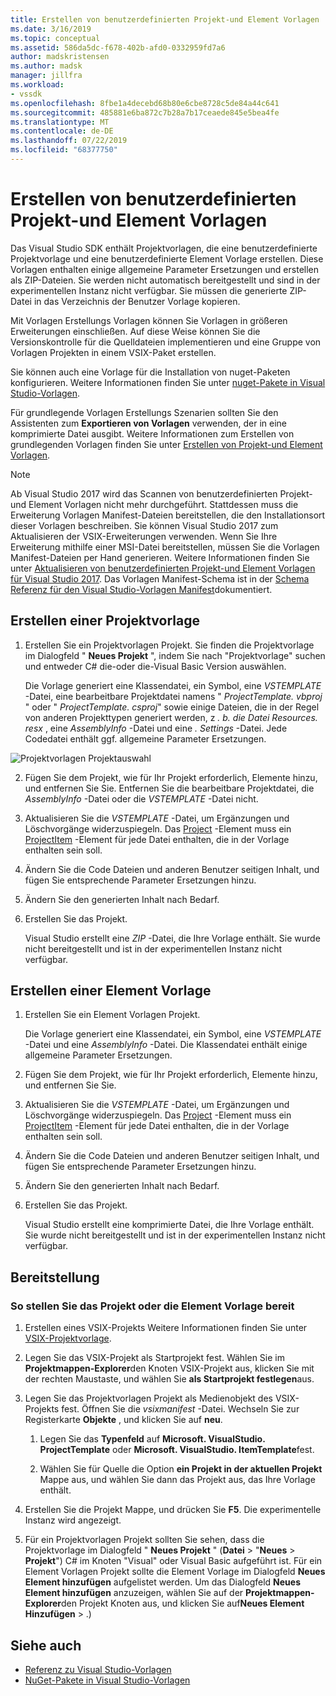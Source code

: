 ```yaml
---
title: Erstellen von benutzerdefinierten Projekt-und Element Vorlagen | Microsoft-Dokumentation
ms.date: 3/16/2019
ms.topic: conceptual
ms.assetid: 586da5dc-f678-402b-afd0-0332959fd7a6
author: madskristensen
ms.author: madsk
manager: jillfra
ms.workload:
- vssdk
ms.openlocfilehash: 8fbe1a4decebd68b80e6cbe8728c5de84a44c641
ms.sourcegitcommit: 485881e6ba872c7b28a7b17ceaede845e5bea4fe
ms.translationtype: MT
ms.contentlocale: de-DE
ms.lasthandoff: 07/22/2019
ms.locfileid: "68377750"
---
```

# <a name="create-custom-project-and-item-templates"></a>Erstellen von benutzerdefinierten Projekt-und Element Vorlagen

Das Visual Studio SDK enthält Projektvorlagen, die eine benutzerdefinierte Projektvorlage und eine benutzerdefinierte Element Vorlage erstellen. Diese Vorlagen enthalten einige allgemeine Parameter Ersetzungen und erstellen als ZIP-Dateien. Sie werden nicht automatisch bereitgestellt und sind in der experimentellen Instanz nicht verfügbar. Sie müssen die generierte ZIP-Datei in das Verzeichnis der Benutzer Vorlage kopieren.

Mit Vorlagen Erstellungs Vorlagen können Sie Vorlagen in größeren Erweiterungen einschließen. Auf diese Weise können Sie die Versionskontrolle für die Quelldateien implementieren und eine Gruppe von Vorlagen Projekten in einem VSIX-Paket erstellen.

Sie können auch eine Vorlage für die Installation von nuget-Paketen konfigurieren. Weitere Informationen finden Sie unter [nuget-Pakete in Visual Studio-Vorlagen](/nuget/visual-studio-extensibility/visual-studio-templates).

Für grundlegende Vorlagen Erstellungs Szenarien sollten Sie den Assistenten zum **Exportieren von Vorlagen** verwenden, der in eine komprimierte Datei ausgibt. Weitere Informationen zum Erstellen von grundlegenden Vorlagen finden Sie unter [Erstellen von Projekt-und Element Vorlagen](../ide/creating-project-and-item-templates.md).

> [!NOTE]
> Ab Visual Studio 2017 wird das Scannen von benutzerdefinierten Projekt-und Element Vorlagen nicht mehr durchgeführt. Stattdessen muss die Erweiterung Vorlagen Manifest-Dateien bereitstellen, die den Installationsort dieser Vorlagen beschreiben. Sie können Visual Studio 2017 zum Aktualisieren der VSIX-Erweiterungen verwenden. Wenn Sie Ihre Erweiterung mithilfe einer MSI-Datei bereitstellen, müssen Sie die Vorlagen Manifest-Dateien per Hand generieren. Weitere Informationen finden Sie unter [Aktualisieren von benutzerdefinierten Projekt-und Element Vorlagen für Visual Studio 2017](../extensibility/upgrading-custom-project-and-item-templates-for-visual-studio-2017.md). Das Vorlagen Manifest-Schema ist in der [Schema Referenz für den Visual Studio-Vorlagen Manifest](../extensibility/visual-studio-template-manifest-schema-reference.md)dokumentiert.

## <a name="create-a-project-template"></a>Erstellen einer Projektvorlage

1. Erstellen Sie ein Projektvorlagen Projekt. Sie finden die Projektvorlage im Dialogfeld " **Neues Projekt** ", indem Sie nach "Projektvorlage" suchen und entweder C# die-oder die-Visual Basic Version auswählen.

     Die Vorlage generiert eine Klassendatei, ein Symbol, eine *VSTEMPLATE* -Datei, eine bearbeitbare Projektdatei namens " *ProjectTemplate. vbproj* " oder " *ProjectTemplate. csproj*" sowie einige Dateien, die in der Regel von anderen Projekttypen generiert werden, z *. b. die Datei Resources. resx* , eine *AssemblyInfo* -Datei und eine *. Settings* -Datei. Jede Codedatei enthält ggf. allgemeine Parameter Ersetzungen.

![Projektvorlagen Projektauswahl](media/project-template-selection.png)


2. Fügen Sie dem Projekt, wie für Ihr Projekt erforderlich, Elemente hinzu, und entfernen Sie Sie. Entfernen Sie die bearbeitbare Projektdatei, die *AssemblyInfo* -Datei oder die *VSTEMPLATE* -Datei nicht.

3. Aktualisieren Sie die *VSTEMPLATE* -Datei, um Ergänzungen und Löschvorgänge widerzuspiegeln. Das [Project](../extensibility/project-element-visual-studio-templates.md) -Element muss ein [ProjectItem](../extensibility/projectitem-element-visual-studio-item-templates.md) -Element für jede Datei enthalten, die in der Vorlage enthalten sein soll.

4. Ändern Sie die Code Dateien und anderen Benutzer seitigen Inhalt, und fügen Sie entsprechende Parameter Ersetzungen hinzu.

5. Ändern Sie den generierten Inhalt nach Bedarf.

6. Erstellen Sie das Projekt.

     Visual Studio erstellt eine *ZIP* -Datei, die Ihre Vorlage enthält. Sie wurde nicht bereitgestellt und ist in der experimentellen Instanz nicht verfügbar.

## <a name="create-an-item-template"></a>Erstellen einer Element Vorlage

1. Erstellen Sie ein Element Vorlagen Projekt.

     Die Vorlage generiert eine Klassendatei, ein Symbol, eine *VSTEMPLATE* -Datei und eine *AssemblyInfo* -Datei. Die Klassendatei enthält einige allgemeine Parameter Ersetzungen.

2. Fügen Sie dem Projekt, wie für Ihr Projekt erforderlich, Elemente hinzu, und entfernen Sie Sie.

3. Aktualisieren Sie die *VSTEMPLATE* -Datei, um Ergänzungen und Löschvorgänge widerzuspiegeln. Das [Project](../extensibility/project-element-visual-studio-templates.md) -Element muss ein [ProjectItem](../extensibility/projectitem-element-visual-studio-item-templates.md) -Element für jede Datei enthalten, die in der Vorlage enthalten sein soll.

4. Ändern Sie die Code Dateien und anderen Benutzer seitigen Inhalt, und fügen Sie entsprechende Parameter Ersetzungen hinzu.

5. Ändern Sie den generierten Inhalt nach Bedarf.

6. Erstellen Sie das Projekt.

     Visual Studio erstellt eine komprimierte Datei, die Ihre Vorlage enthält. Sie wurde nicht bereitgestellt und ist in der experimentellen Instanz nicht verfügbar.

## <a name="deployment"></a>Bereitstellung

### <a name="to-deploy-the-project-or-item-template"></a>So stellen Sie das Projekt oder die Element Vorlage bereit

1. Erstellen eines VSIX-Projekts Weitere Informationen finden Sie unter [VSIX-Projektvorlage](../extensibility/vsix-project-template.md).

2. Legen Sie das VSIX-Projekt als Startprojekt fest. Wählen Sie im **Projektmappen-Explorer**den Knoten VSIX-Projekt aus, klicken Sie mit der rechten Maustaste, und wählen Sie **als Startprojekt festlegen**aus.

3. Legen Sie das Projektvorlagen Projekt als Medienobjekt des VSIX-Projekts fest. Öffnen Sie die *vsixmanifest* -Datei. Wechseln Sie zur Registerkarte **Objekte** , und klicken Sie auf **neu**.

    1. Legen Sie das **Typenfeld** auf **Microsoft. VisualStudio. ProjectTemplate** oder **Microsoft. VisualStudio. ItemTemplate**fest.

    2. Wählen Sie für Quelle die Option **ein Projekt in der aktuellen Projekt** Mappe aus, und wählen Sie dann das Projekt aus, das Ihre Vorlage enthält.

4. Erstellen Sie die Projekt Mappe, und drücken Sie **F5**. Die experimentelle Instanz wird angezeigt.

5. Für ein Projektvorlagen Projekt sollten Sie sehen, dass die Projektvorlage im Dialogfeld " **Neues Projekt** " (**Datei** > "**Neues** > **Projekt**") C# im Knoten "Visual" oder Visual Basic aufgeführt ist. Für ein Element Vorlagen Projekt sollte die Element Vorlage im Dialogfeld **Neues Element hinzufügen** aufgelistet werden. Um das Dialogfeld **Neues Element hinzufügen** anzuzeigen, wählen Sie auf der **Projektmappen-Explorer**den Projekt Knoten aus, und klicken Sie auf**Neues Element** **Hinzufügen** > .)

## <a name="see-also"></a>Siehe auch

- [Referenz zu Visual Studio-Vorlagen](../ide/creating-project-and-item-templates.md)
- [NuGet-Pakete in Visual Studio-Vorlagen](/nuget/visual-studio-extensibility/visual-studio-templates)
